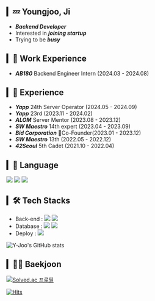 ## ▎💤 Youngjoo, Ji
- ***Backend Developer***
- Interested in ***joining startup***
- Trying to be ***busy***

## ▎👔 Work Experience
- ***AB180*** Backend Engineer Intern (2024.03 - 2024.08)

## ▎📖 Experience

- ***Yapp*** 24th Server Operator (2024.05 - 2024.09)
- ***Yapp*** 23rd (2023.11 - 2024.02)
- ***ALOM*** Server Mentor (2023.08 - 2023.12)
- ***SW Maestro*** 14th expert (2023.04 - 2023.09)
- ***Bid Corporation*** Co-Founder(2023.01 - 2023.12)
- ***SW Maestro*** 13th (2022.05 - 2022.12)
- ***42Seoul*** 5th Cadet (2021.10 - 2022.04)

## ▎📝 Language

<span><img src="https://img.shields.io/badge/Java-FFA500?style=flat&logo=Java&logoColor=FFA500"/></span>
<span><img src="https://img.shields.io/badge/Kotlin-111111?style=flat&logo=Kotlin&logoColor=A23BEC"/></span>
<span><img src="https://img.shields.io/badge/Python-DDDDDD?style=flat&logo=Python&logoColor=2B60DE"/></span>

## ▎🛠 Tech Stacks
- Back-end : <span><img src="https://img.shields.io/badge/Spring-339933?style=flat&logo=Spring&logoColor=white"/></span>
<span><img src="https://img.shields.io/badge/Django-092E20?style=flat&logo=Django&logoColor=white"/></span>
- Database : <span><img src="https://img.shields.io/badge/MySQL-4479A1?style=flat&logo=MySQL&logoColor=white"/></span>
<span><img src="https://img.shields.io/badge/MongoDB-47A248?style=flat&logo=MongoDB&logoColor=white"/></span><br/>
- Deploy : <span><img src="https://img.shields.io/badge/Amazon AWS-232F3E?style=flat&logo=Amazon AWS&logoColor=white"/></span>


![Y-Joo's GitHub stats](https://github-readme-stats-sand-six-91.vercel.app/api?username=Y-Joo&show_icons=true&count_private=true&line_height=24&theme=material-palenight&hide=stars)

## ▎🧑‍💻 Baekjoon
[![Solved.ac 프로필](http://mazassumnida.wtf/api/v2/generate_badge?boj=wldudwn77)](https://solved.ac/wldudwn77)

[![Hits](https://hits.seeyoufarm.com/api/count/incr/badge.svg?url=https%3A%2F%2Fgithub.com%2FY-Joo&count_bg=%2379C83D&title_bg=%23555555&icon=&icon_color=%23E7E7E7&title=hits&edge_flat=false)](https://hits.seeyoufarm.com)
